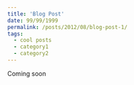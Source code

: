 ```yaml
---
title: 'Blog Post'
date: 99/99/1999
permalink: /posts/2012/08/blog-post-1/
tags:
  - cool posts
  - category1
  - category2
---
```


Coming soon